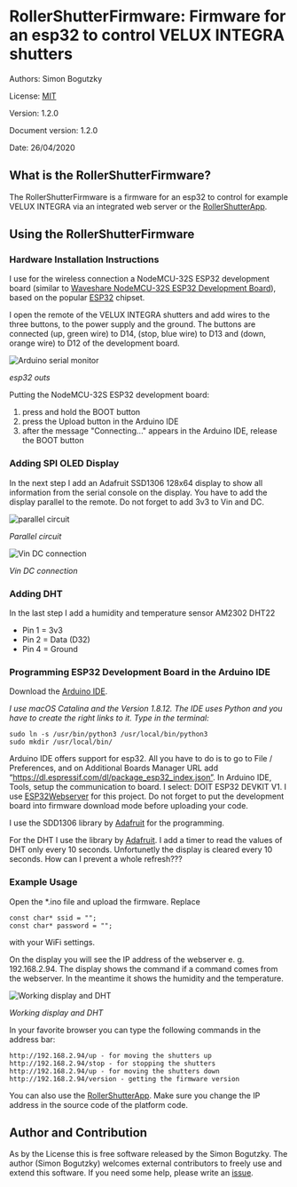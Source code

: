 
# RollerShutterFirmware: Firmware for an esp32 to control VELUX INTEGRA shutters
Authors: Simon Bogutzky

License: [MIT](https://opensource.org/licenses/MIT)

Version: 1.2.0

Document version: 1.2.0 

Date: 26/04/2020

## What is the RollerShutterFirmware?
The RollerShutterFirmware is a firmware for an esp32 to control for example VELUX INTEGRA via an integrated web server or the [RollerShutterApp](https://github.com/sbogutzky/RollerShutterApp/).

## Using the RollerShutterFirmware

### Hardware Installation Instructions
I use for the wireless connection a NodeMCU-32S ESP32 development board (similar to [Waveshare NodeMCU-32S ESP32 Development Board](https://www.amazon.com/dp/B07TXNK6P1/ref=cm_sw_em_r_mt_dp_U_DbcMEbPJSWKTA)), based on the popular [ESP32](http://espressif.com/) chipset.

I open the remote of the VELUX INTEGRA shutters and add wires to the three buttons, to the power supply and the ground. The buttons are connected (up, green wire) to D14, (stop, blue wire) to D13 and (down, orange wire) to D12 of the development board. 

![Arduino serial monitor](images/esp32-outs.jpg)

*esp32 outs*

Putting the NodeMCU-32S ESP32 development board:  

1. press and hold the BOOT button
2. press the Upload button in the Arduino IDE
3. after the message "Connecting..." appears in the Arduino IDE, release the BOOT button

### Adding SPI OLED Display

In the next step I add an Adafruit SSD1306 128x64 display to show all information from the serial console on the display. You have to add the display parallel to the remote. Do not forget to add 3v3 to Vin and DC. 

![parallel circuit](images/parallel-circuit.jpg)

*Parallel circuit*

![Vin DC connection](images/vin-dc-connection.jpg)

*Vin DC connection*

### Adding DHT

In the last step I add a humidity and temperature sensor AM2302 DHT22

* Pin 1 = 3v3
* Pin 2 = Data (D32)
* Pin 4 = Ground

### Programming ESP32 Development Board in the Arduino IDE

Download the [Arduino IDE](https://www.arduino.cc/en/Main/Software). 

*I use macOS Catalina and the Version 1.8.12. The IDE uses Python and you have to create the right links to it. Type in the terminal:*

```
sudo ln -s /usr/bin/python3 /usr/local/bin/python3
sudo mkdir /usr/local/bin/
```
Arduino IDE offers support for esp32. All you have to do is to go to File / Preferences, and on Additional Boards Manager URL add “https://dl.espressif.com/dl/package_esp32_index.json”. In Arduino IDE, Tools, setup the communication to board. I select: DOIT ESP32 DEVKIT V1. I use [ESP32Webserver](https://github.com/Pedroalbuquerque/ESP32WebServer) for this project. Do not forget to put the development board into firmware download mode before uploading your code.

I use the SDD1306 library by [Adafruit](https://github.com/adafruit/Adafruit_SSD1306) for the programming.

For the DHT I use the library by [Adafruit](https://github.com/adafruit/DHT-sensor-library). I add a timer to read the values of DHT only every 10 seconds. Unfortunetly the display is cleared every 10 seconds. How can I prevent a whole refresh???

### Example Usage

Open the *.ino file and upload the firmware. Replace 

```
const char* ssid = "";
const char* password = "";
```

with your WiFi settings.

On the display you will see the IP address of the webserver e. g. 192.168.2.94. The display shows the command if a command comes from the webserver. In the meantime it shows the humidity and the temperature.

![Working display and DHT](images/working-display-and-dht.jpg)

*Working display and DHT*

In your favorite browser you can type the following commands in the address bar:

```
http://192.168.2.94/up - for moving the shutters up
http://192.168.2.94/stop - for stopping the shutters
http://192.168.2.94/up - for moving the shutters down
http://192.168.2.94/version - getting the firmware version
```

You can also use the [RollerShutterApp](https://github.com/sbogutzky/RollerShutterApp/). Make sure you change the IP address in the source code of the platform code.

## Author and Contribution
As by the License this is free software released by the Simon Bogutzky. The author (Simon Bogutzky) welcomes external contributors to freely use and extend this software. If you need some help, please write an [issue](https://github.com/sbogutzky/RollerShutterFirmware/issues).
